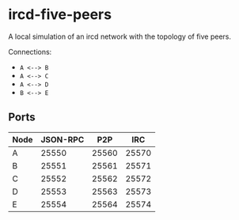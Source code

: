 ircd-five-peers
===============

A local simulation of an ircd network with the topology of five peers.

Connections:

* `A <--> B`
* `A <--> C`
* `A <--> D`
* `B <--> E`


## Ports

|Node|JSON-RPC|  P2P  |  IRC  |
|----|--------|-------|-------|
| A  | 25550  | 25560 | 25570 |
| B  | 25551  | 25561 | 25571 |
| C  | 25552  | 25562 | 25572 |
| D  | 25553  | 25563 | 25573 |
| E  | 25554  | 25564 | 25574 |
